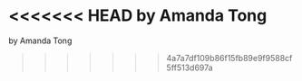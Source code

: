 <<<<<<< HEAD
by Amanda Tong
=======
by Amanda Tong
>>>>>>> 4a7a7df109b86f15fb89e9f9588cf5ff513d697a
